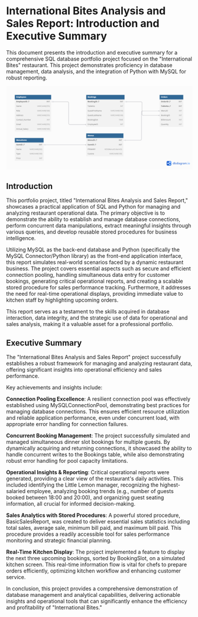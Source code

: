 

# International Bites Analysis and Sales Report: Introduction and Executive Summary
This document presents the introduction and executive summary for a comprehensive SQL database portfolio project focused on the "International Bites" restaurant. This project demonstrates proficiency in database management, data analysis, and the integration of Python with MySQL for robust reporting.

<img src = "ERD.PNG">

## Introduction
This portfolio project, titled "International Bites Analysis and Sales Report," showcases a practical application of SQL and Python for managing and analyzing restaurant operational data. The primary objective is to demonstrate the ability to establish and manage database connections, perform concurrent data manipulations, extract meaningful insights through various queries, and develop reusable stored procedures for business intelligence.

Utilizing MySQL as the back-end database and Python (specifically the MySQL Connector/Python library) as the front-end application interface, this report simulates real-world scenarios faced by a dynamic restaurant business. The project covers essential aspects such as secure and efficient connection pooling, handling simultaneous data entry for customer bookings, generating critical operational reports, and creating a scalable stored procedure for sales performance tracking. Furthermore, it addresses the need for real-time operational displays, providing immediate value to kitchen staff by highlighting upcoming orders.

This report serves as a testament to the skills acquired in database interaction, data integrity, and the strategic use of data for operational and sales analysis, making it a valuable asset for a professional portfolio.

## Executive Summary
The "International Bites Analysis and Sales Report" project successfully establishes a robust framework for managing and analyzing restaurant data, offering significant insights into operational efficiency and sales performance.

Key achievements and insights include:

**Connection Pooling Excellence**: A resilient connection pool was effectively established using MySQLConnectionPool, demonstrating best practices for managing database connections. This ensures efficient resource utilization and reliable application performance, even under concurrent load, with appropriate error handling for connection failures.

**Concurrent Booking Management**: The project successfully simulated and managed simultaneous dinner slot bookings for multiple guests. By dynamically acquiring and returning connections, it showcased the ability to handle concurrent writes to the Bookings table, while also demonstrating robust error handling for pool capacity limitations.

**Operational Insights & Reporting**: Critical operational reports were generated, providing a clear view of the restaurant's daily activities. This included identifying the Little Lemon manager, recognizing the highest-salaried employee, analyzing booking trends (e.g., number of guests booked between 18:00 and 20:00), and organizing guest seating information, all crucial for informed decision-making.

**Sales Analytics with Stored Procedures**: A powerful stored procedure, BasicSalesReport, was created to deliver essential sales statistics including total sales, average sale, minimum bill paid, and maximum bill paid. This procedure provides a readily accessible tool for sales performance monitoring and strategic financial planning.

**Real-Time Kitchen Display**: The project implemented a feature to display the next three upcoming bookings, sorted by BookingSlot, on a simulated kitchen screen. This real-time information flow is vital for chefs to prepare orders efficiently, optimizing kitchen workflow and enhancing customer service.

In conclusion, this project provides a comprehensive demonstration of database management and analytical capabilities, delivering actionable insights and operational tools that can significantly enhance the efficiency and profitability of "International Bites."